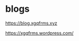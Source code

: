 # blogs

https://blog.xgqfrms.xyz

https://xgqfrms.wordpress.com/

<!--

https://xgqfrmsblog.wordpress.com/

https://xgqfrms007.wordpress.com/


-->
